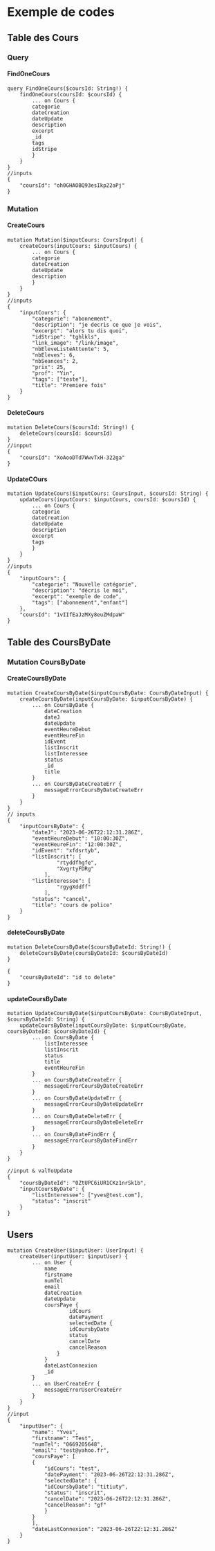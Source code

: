 # Exemple de codes

## Table des Cours

### Query

#### FindOneCours

    query FindOneCours($coursId: String!) {
        findOneCours(coursId: $coursId) {
            ... on Cours {
            categorie
            dateCreation
            dateUpdate
            description
            excerpt
            _id
            tags
            idStripe
            }
        }
    }
    //inputs
    {
        "coursId": "oh0GHAOBQ93esIkp22aPj"
    }

### Mutation

#### CreateCours

    mutation Mutation($inputCours: CoursInput) {
        createCours(inputCours: $inputCours) {
            ... on Cours {
            categorie
            dateCreation
            dateUpdate
            description
            }
        }
    }
    //inputs
    {
        "inputCours": {
            "categorie": "abonnement",
            "description": "je decris ce que je vois",
            "excerpt": "alors tu dis quoi",
            "idStripe": "tghlkls",
            "link_image": "/link/image",
            "nbEleveListeAttente": 5,
            "nbEleves": 6,
            "nbSeances": 2,
            "prix": 25,
            "prof": "Yin",
            "tags": ["teste"],
            "title": "Premiere fois"
        }
    }

#### DeleteCours

    mutation DeleteCours($coursId: String!) {
        deleteCours(coursId: $coursId)
    }
    //inpput
    {
        "coursId": "XoAooDTd7WwvTxH-322ga"
    }

#### UpdateCOurs

    mutation UpdateCours($inputCours: CoursInput, $coursId: String) {
        updateCours(inputCours: $inputCours, coursId: $coursId) {
            ... on Cours {
            categorie
            dateCreation
            dateUpdate
            description
            excerpt
            tags
            }
        }
    }
    //inputs
    {
        "inputCours": {
            "categorie": "Nouvelle catégorie",
            "description": "décris le moi",
            "excerpt": "exemple de code",
            "tags": ["abonnement","enfant"]
        },
        "coursId": "1vIIfEaJzMXy8euZMdpaW"
    }

## Table des CoursByDate

### Mutation CoursByDate

#### CreateCoursByDate

    mutation CreateCoursByDate($inputCoursByDate: CoursByDateInput) {
        createCoursByDate(inputCoursByDate: $inputCoursByDate) {
            ... on CoursByDate {
                dateCreation
                dateJ
                dateUpdate
                eventHeureDebut
                eventHeureFin
                idEvent
                listInscrit
                listInteressee
                status
                _id
                title
            }
            ... on CoursByDateCreateErr {
                messageErrorCoursByDateCreateErr
            }
        }
    }
    // inputs
    {
        "inputCoursByDate": {
            "dateJ": "2023-06-26T22:12:31.286Z",
            "eventHeureDebut": "10:00:30Z",
            "eventHeureFin": "12:00:30Z",
            "idEvent": "xfdsrtyb",
            "listInscrit": [
                    "rtyddfhgfe",
                    "XvgrtyFDRg"
                ],
            "listInteressee": [
                    "rgygXddff"
                ],
            "status": "cancel",
            "title": "cours de police"
        }
    }

#### deleteCoursByDate

    mutation DeleteCoursByDate($coursByDateId: String!) {
        deleteCoursByDate(coursByDateId: $coursByDateId)
    }

    {
        "coursByDateId": "id to delete"
    }

#### updateCoursByDate

    mutation UpdateCoursByDate($inputCoursByDate: CoursByDateInput, $coursByDateId: String) {
        updateCoursByDate(inputCoursByDate: $inputCoursByDate, coursByDateId: $coursByDateId) {
            ... on CoursByDate {
                listInteressee
                listInscrit
                status
                title
                eventHeureFin
            }
            ... on CoursByDateCreateErr {
                messageErrorCoursByDateCreateErr
            }
            ... on CoursByDateUpdateErr {
                messageErrorCoursByDateUpdateErr
            }
            ... on CoursByDateDeleteErr {
                messageErrorCoursByDateDeleteErr
            }
            ... on CoursByDateFindErr {
                messageErrorCoursByDateFindErr
            }
        }
    }

    //input & valToUpdate
    {
        "coursByDateId": "0ZtUPC6iUR1CKz1nrSk1b",
        "inputCoursByDate": {
            "listInteressee": ["yves@test.com"],
            "status": "inscrit"
        }
    }

## Users

    mutation CreateUser($inputUser: UserInput) {
        createUser(inputUser: $inputUser) {
            ... on User {
                name
                firstname
                numTel
                email
                dateCreation
                dateUpdate
                coursPaye {
                        idCours
                        datePayment
                        selectedDate {
                        idCoursbyDate
                        status
                        cancelDate
                        cancelReason
                    }
                }
                dateLastConnexion
                _id
            }
            ... on UserCreateErr {
                messageErrorUserCreateErr
            }
        }
    }
    //input
    {
        "inputUser": {
            "name": "Yves",
            "firstname": "Test",
            "numTel": "0669205648",
            "email": "test@yahoo.fr",
            "coursPaye": [
            {
                "idCours": "test",
                "datePayment": "2023-06-26T22:12:31.286Z",
                "selectedDate": {
                "idCoursbyDate": "titiuty",
                "status": "inscrit",
                "cancelDate": "2023-06-26T22:12:31.286Z",
                "cancelReason": "gf"
                }
            }
            ],
            "dateLastConnexion": "2023-06-26T22:12:31.286Z"
        }
    }
